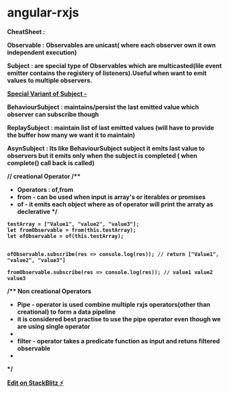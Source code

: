 # angular-rxjs

<b>CheatSheet<b/> : 

<b>Observable : </b>Observables are unicast( where each observer own it own independent execution)

<b>Subject :</b> are special type of Observables which are multicasted(lile event emitter contains the registery of listeners).Useful when want to emit values to multiple observers.

<b><u>Special Variant of Subject - </b></u>

<b>BehaviourSubject : </b> maintains/persist the last emitted value which observer can subscribe though

<b>ReplaySubject : </b>maintain list of last emitted values (will have to provide the buffer how many we want it to maintain)

<b>AsynSubject : </b>Its like BehaviourSubject subject it emits last value to observers but it emits only when the subject is completed ( when complete() call back is called)




// creational Operator
  /**
   * Operators : of,from
   * from - can be used when input is array's or iterables or promises
   * of - it emits each object where as of operator will print the arraty as declerative
   */

    testArray = ["Value1", "value2", "value3"];
    let fromObservable = from(this.testArray);
    let ofObservable = of(this.testArray);


    ofObservable.subscribe(res => console.log(res)); // return ["Value1", "value2", "value3"]

    fromObservable.subscribe(res => console.log(res)); // value1 value2 value3




/**
  Non creational Operators
 * Pipe  - operator is used combine multiple rxjs operators(other than creational) to form a data pipeline
 * it is considered best practise to use the pipe operator even though we are using single operator
 * 
 * filter - operator takes a predicate function as input and retuns filtered observable 
 * 
 */


[Edit on StackBlitz ⚡️](https://stackblitz.com/edit/angular-27gwhd)